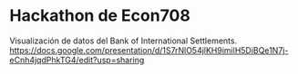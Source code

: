 # Hackathon de Econ708

Visualización de datos del Bank of International Settlements.
https://docs.google.com/presentation/d/1S7rNlO54jlKH9imilH5DiBQe1N7j-eCnh4jqdPhkTG4/edit?usp=sharing

